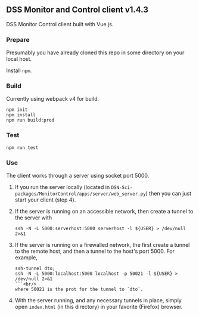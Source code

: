 ## DSS Monitor and Control client v1.4.3

DSS Monitor Control client built with Vue.js.

### Prepare

Presumably you have already cloned this repo in some directory on your local host.

Install `npm`.

### Build

Currently using webpack v4 for build.

```
npm init
npm install
npm run build:prod
```

### Test

```
npm run test
```

### Use

The client works through a server using socket port 5000.  

1. If you run the server
   locally (located in `DSN-Sci-packages/MonitorControl/apps/server/web_server.py`)
   then you can just start your client (step 4).

2. If the server is running on an accessible network, then create a tunnel to the
   server with<br/>
   ```
   ssh -N -L 5000:serverhost:5000 serverhost -l ${USER} > /dev/null 2>&1
   ```

3. If the server is running on a firewalled network, the first create a tunnel to
   the remote host, and then a tunnel to the host's port 5000.  For example,<br/>
   ```
   ssh-tunnel dto;
   ssh -N -L 5000:localhost:5000 localhost -p 50021 -l ${USER} > /dev/null 2>&1
   ```<br/>
   where 50021 is the prot for the tunnel to `dto`.

4. With the server running, and any necessary tunnels in place, simply open
   `index.html` (in this directory) in your favorite (Firefox) browser.
